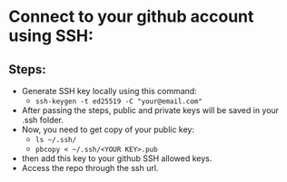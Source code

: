 # Connect to your github account using SSH:

## Steps:
- Generate SSH key locally using this command:
    - `ssh-keygen -t ed25519 -C "your@email.com"`
- After passing the steps, public and private keys will be saved in your .ssh folder.
- Now, you need to get copy of your public key:
    - `ls ~/.ssh/`
    - `pbcopy < ~/.ssh/<YOUR KEY>.pub`
- then add this key to your github SSH allowed keys.
- Access the repo through the ssh url.
